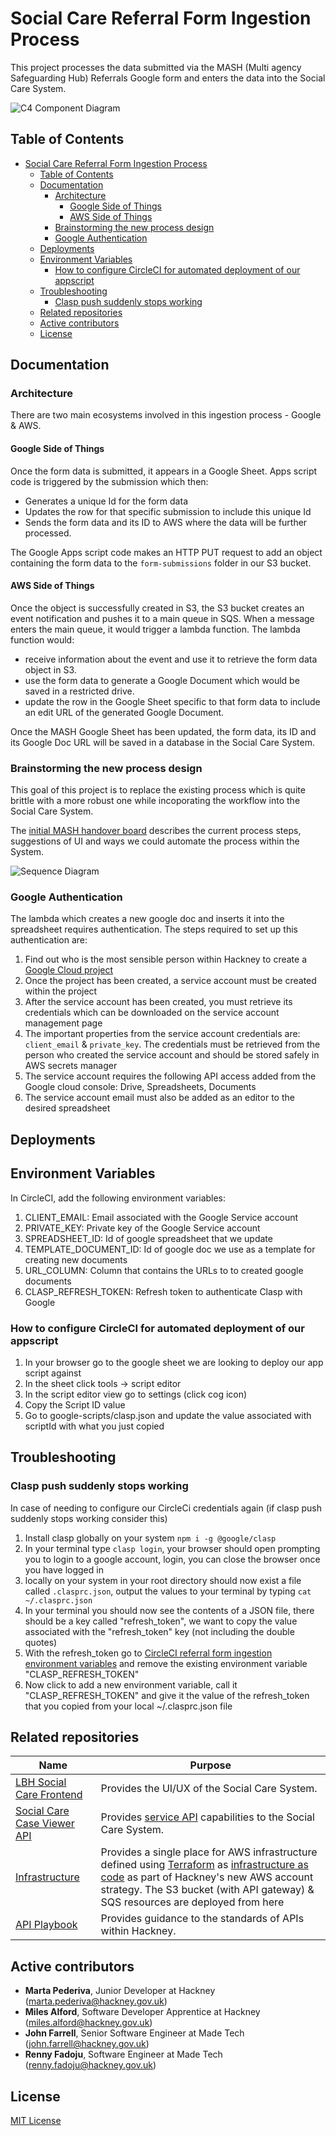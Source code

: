 # Social Care Referral Form Ingestion Process

This project processes the data submitted via the MASH (Multi agency Safeguarding Hub) Referrals Google form and enters the data into the Social Care System.

![C4 Component Diagram](docs/mash-data-import.svg)

## Table of Contents

- [Social Care Referral Form Ingestion Process](#social-care-referral-form-ingestion-process)
  - [Table of Contents](#table-of-contents)
  - [Documentation](#documentation)
    - [Architecture](#architecture)
      - [Google Side of Things](#google-side-of-things)
      - [AWS Side of Things](#aws-side-of-things)
    - [Brainstorming the new process design](#brainstorming-the-new-process-design)
    - [Google Authentication](#google-authentication)
  - [Deployments](#deployments)
  - [Environment Variables](#environment-variables)
    - [How to configure CircleCI for automated deployment of our appscript](#how-to-configure-circleci-for-automated-deployment-of-our-appscript)
  - [Troubleshooting](#troubleshooting)
    - [Clasp push suddenly stops working](#clasp-push-suddenly-stops-working)
  - [Related repositories](#related-repositories)
  - [Active contributors](#active-contributors)
  - [License](#license)

## Documentation

### Architecture

There are two main ecosystems involved in this ingestion process - Google & AWS.

#### Google Side of Things

Once the form data is submitted, it appears in a Google Sheet.
Apps script code is triggered by the submission which then:

- Generates a unique Id for the form data
- Updates the row for that specific submission to include this unique Id
- Sends the form data and its ID to AWS where the data will be further processed.

The Google Apps script code makes an HTTP PUT request to add an object containing the form data to the `form-submissions` folder in our S3 bucket.

#### AWS Side of Things

Once the object is successfully created in S3, the S3 bucket creates an event notification and pushes it to a main queue in SQS.
When a message enters the main queue, it would trigger a lambda function.
The lambda function would:

- receive information about the event and use it to retrieve the form data object in S3.
- use the form data to generate a Google Document which would be saved in a restricted drive.
- update the row in the Google Sheet specific to that form data to include an edit URL of the generated Google Document.

Once the MASH Google Sheet has been updated, the form data, its ID and its Google Doc URL will be saved in a database in the Social Care System.

### Brainstorming the new process design

This goal of this project is to replace the existing process which is quite brittle with a more robust one while incoporating the workflow into the Social Care System.

The [initial MASH handover board](https://miro.com/app/board/o9J_l-7l2BU=/) describes the current process steps, suggestions of UI and ways we could automate the process within the System.

![Sequence Diagram](docs/mash-data-import-sequence.svg)

### Google Authentication

The lambda which creates a new google doc and inserts it into the spreadsheet requires authentication. The steps required to set up this authentication are:

1. Find out who is the most sensible person within Hackney to create a [Google Cloud project](https://console.cloud.google.com/projectselector2/iam-admin/serviceaccount)
2. Once the project has been created, a service account must be created within the project
3. After the service account has been created, you must retrieve its credentials which can be downloaded on the service account management page
4. The important properties from the service account credentials are: `client_email` & `private_key`. The credentials must be retrieved from the person who created the service account and should be stored safely in AWS secrets manager
5. The service account requires the following API access added from the Google cloud console: Drive, Spreadsheets, Documents
6. The service account email must also be added as an editor to the desired spreadsheet

## Deployments


## Environment Variables

In CircleCI, add the following environment variables: 
 1. CLIENT_EMAIL: Email associated with the Google Service account
 2. PRIVATE_KEY: Private key of the Google Service account
 3. SPREADSHEET_ID: Id of google spreadsheet that we update
 4. TEMPLATE_DOCUMENT_ID: Id of google doc we use as a template for creating new documents
 5. URL_COLUMN: Column that contains the URLs to to created google documents
 6. CLASP_REFRESH_TOKEN: Refresh token to authenticate Clasp with Google

### How to configure CircleCI for automated deployment of our appscript

1. In your browser go to the google sheet we are looking to deploy our app script against
2. In the sheet click tools -> script editor
3. In the script editor view go to settings (click cog icon)
4. Copy the Script ID value
5. Go to google-scripts/clasp.json and update the value associated with scriptId with what you just copied

## Troubleshooting

### Clasp push suddenly stops working

In case of needing to configure our CircleCi credentials again (if clasp push suddenly stops working consider this)

1. Install clasp globally on your system `npm i -g @google/clasp`
2. In your terminal type `clasp login`, your browser should open prompting you to login to a google account, login, you can close the browser once you have logged in
3. locally on your system in your root directory should now exist a file called `.clasprc.json`, output the values to your terminal by typing `cat ~/.clasprc.json`
4. In your terminal you should now see the contents of a JSON file, there should be a key called "refresh_token", we want to copy the value associated with the "refresh_token" key (not including the double quotes)
5. With the refresh_token go to [CircleCI referral form ingestion environment variables](https://app.circleci.com/settings/project/github/LBHackney-IT/social-care-referral-form-ingestion/environment-variables?return-to=https%3A%2F%2Fapp.circleci.com%2Fpipelines%2Fgithub%2FLBHackney-IT%2Fsocial-care-referral-form-ingestion) and remove the existing environment variable "CLASP_REFRESH_TOKEN"
6. Now click to add a new environment variable, call it "CLASP_REFRESH_TOKEN" and give it the value of the refresh_token that you copied from your local ~/.clasprc.json file

## Related repositories

| Name                                                                                         | Purpose                                                                                                                                                                                                                                                                                                     |
| -------------------------------------------------------------------------------------------- | ----------------------------------------------------------------------------------------------------------------------------------------------------------------------------------------------------------------------------------------------------------------------------------------------------------- |
| [LBH Social Care Frontend](https://github.com/LBHackney-IT/lbh-social-care-frontend)         | Provides the UI/UX of the Social Care System.                                                                                                                                                                                                                                                               |
| [Social Care Case Viewer API](https://github.com/LBHackney-IT/social-care-case-viewer-api)   | Provides [service API](http://playbook.hackney.gov.uk/API-Playbook/platform_api_vs_service_api#a-service-apis) capabilities to the Social Care System.                                                                                                                                                      |
| [Infrastructure](https://github.com/LBHackney-IT/infrastructure/tree/master/projects/mosaic) | Provides a single place for AWS infrastructure defined using [Terraform](https://www.terraform.io) as [infrastructure as code](https://en.wikipedia.org/wiki/Infrastructure_as_code) as part of Hackney's new AWS account strategy. The S3 bucket (with API gateway) & SQS resources are deployed from here |
| [API Playbook](http://playbook.hackney.gov.uk/API-Playbook/)                                 | Provides guidance to the standards of APIs within Hackney.                                                                                                                                                                                                                                                  |

## Active contributors

- **Marta Pederiva**, Junior Developer at Hackney (marta.pederiva@hackney.gov.uk)
- **Miles Alford**, Software Developer Apprentice at Hackney (miles.alford@hackney.gov.uk)
- **John Farrell**, Senior Software Engineer at Made Tech (john.farrell@hackney.gov.uk)
- **Renny Fadoju**, Software Engineer at Made Tech (renny.fadoju@hackney.gov.uk)

## License

[MIT License](LICENSE)
